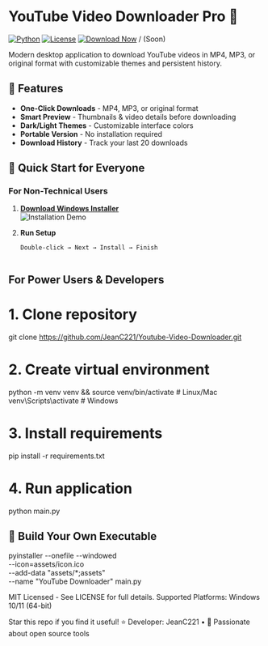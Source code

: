 # YouTube Video Downloader Pro 🎥

[![Python](https://img.shields.io/badge/Python-3.8%2B-blue?logo=python)](https://python.org)
[![License](https://img.shields.io/badge/License-MIT-green)](LICENSE)
[![Download Now](https://img.shields.io/badge/Download-Windows%20EXE-brightgreen)](https://drive.google.com/your-download-link) / (Soon)

Modern desktop application to download YouTube videos in MP4, MP3, or original format with customizable themes and persistent history.


## 🌟 Features
- **One-Click Downloads** - MP4, MP3, or original format
- **Smart Preview** - Thumbnails & video details before downloading
- **Dark/Light Themes** - Customizable interface colors
- **Portable Version** - No installation required
- **Download History** - Track your last 20 downloads

## 🚀 Quick Start for Everyone

### For Non-Technical Users
1. **[Download Windows Installer](https://drive.google.com/your-download-link)**  
   ![Installation Demo](https://i.imgur.com/install-demo.gif)

2. **Run Setup**  
   ```text
   Double-click → Next → Install → Finish


## For Power Users & Developers

# 1. Clone repository
git clone https://github.com/JeanC221/Youtube-Video-Downloader.git

# 2. Create virtual environment
python -m venv venv && source venv/bin/activate  # Linux/Mac
venv\Scripts\activate                            # Windows

# 3. Install requirements
pip install -r requirements.txt

# 4. Run application
python main.py


## 🔨 Build Your Own Executable

pyinstaller --onefile --windowed \
--icon=assets/icon.ico \
--add-data "assets/*;assets" \
--name "YouTube Downloader" main.py


MIT Licensed - See LICENSE for full details.
Supported Platforms: Windows 10/11 (64-bit)


Star this repo if you find it useful! ⭐
Developer: JeanC221 • 🚀 Passionate about open source tools